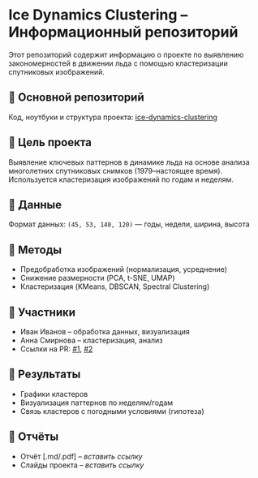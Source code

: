 # Ice Dynamics Clustering – Информационный репозиторий

Этот репозиторий содержит информацию о проекте по выявлению закономерностей в движении льда с помощью кластеризации спутниковых изображений.

## 🔗 Основной репозиторий

Код, ноутбуки и структура проекта: [ice-dynamics-clustering](https://github.com/LISA-ITMO/ice-dynamics-clustering)

## 🧊 Цель проекта

Выявление ключевых паттернов в динамике льда на основе анализа многолетних спутниковых снимков (1979–настоящее время). Используется кластеризация изображений по годам и неделям.

## 📁 Данные

Формат данных: `(45, 53, 140, 120)` — годы, недели, ширина, высота

## 🧠 Методы

- Предобработка изображений (нормализация, усреднение)
- Снижение размерности (PCA, t-SNE, UMAP)
- Кластеризация (KMeans, DBSCAN, Spectral Clustering)

## 👥 Участники

- Иван Иванов – обработка данных, визуализация
- Анна Смирнова – кластеризация, анализ
- Ссылки на PR: [#1](...), [#2](...)

## 🧪 Результаты

- Графики кластеров
- Визуализация паттернов по неделям/годам
- Связь кластеров с погодными условиями (гипотеза)

## 📝 Отчёты

- Отчёт [.md/.pdf] – *вставить ссылку*
- Слайды проекта – *вставить ссылку*

